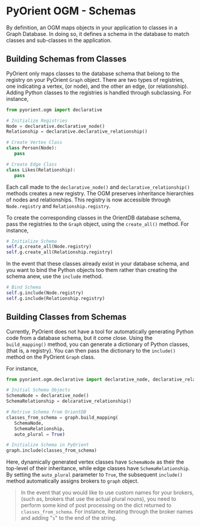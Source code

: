 # PyOrient OGM - Schemas

By definition, an OGM maps objects in your application to classes in a Graph Database.  In doing so, it defines a schema in the database to match classes and sub-classes in the application.

## Building Schemas from Classes

PyOrient only maps classes to the database schema that belong to the registry on your PyOrient `Graph` object.  There are two types of registries, one indicating a vertex, (or node), and the other an edge, (or relationship).  Adding Python classes to the registries is handled through subclassing.  For instance, 

```py
from pyorient.ogm import declarative

# Initialize Registries
Node = declarative.declarative_node()
Relationship = declarative.declarative_relationship()

# Create Vertex Class
class Person(Node):
   pass

# Create Edge Class
class Likes(Relationship):
   pass
```

Each call made to the `declarative_node()` and `declarative_relationship()` methods creates a new registry.  The OGM preserves inheritance hierarchies of nodes and relationships.  This registry is now accessible through `Node.registry` and `Relationship.registry`.

To create the corresponding classes in the OrientDB database schema, pass the registries to the `Graph` object, using the `create_all()` method.  For instance,

```py
# Initialize Schema
self.g.create_all(Node.registry)
self.g.create_all(Relationship.registry)
```

In the event that these classes already exist in your database schema, and you want to bind the Python objects too them rather than creating the schema anew, use the `include` method.

```py
# Bind Schema
self.g.include(Node.registry)
self.g.include(Relationship.registry)
```

## Building Classes from Schemas

Currently, PyOrient does not have a tool for automatically generating Python code from a database schema, but it come close.  Using the `build_mapping()` method, you can generate a dictionary of Python classes, (that is, a registry).  You can then pass the dictionary to the `include()` method on the PyOrient `Graph` class.

For instance,

```py
from pyorient.ogm.declarative import declarative_node, declarative_relationship

# Initial Schema Objects
SchemaNode = declarative_node()
SchemaRelationship = delcarative_relationship()

# Retrive Schema from OrientDB
classes_from_schema = graph.build_mapping(
   SchemaNode,
   SchemaRelationship,
   auto_plural = True)

# Initialize Schema in PyOrient
graph.include(classes_from_schema)

```

Here, dynamically generated vertex classes have `SchemaNode` as their the top-level of their inheritance, while edge classes have `SchemaRelationship`.  By setting the `auto_plural` parameter to `True`, the subsequent `include()` method automatically assigns brokers to `graph` object.

>In the event that you would like to use custom names for your brokers, (such as, brokers that use the actual plural nouns), you need to perform some kind of post processing on the dict returned to `classes_from_schema`.  For instance, iterating through the broker names and adding "`s`" to the end of the string.




